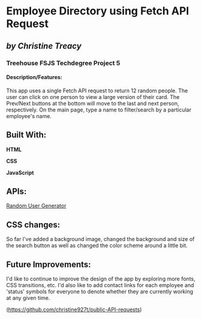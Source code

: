 # **Employee Directory using Fetch API Request**
## *by Christine Treacy*
### Treehouse FSJS Techdegree Project 5

#### Description/Features: 
This app uses a single Fetch API request to return 12 random people. The user can click on one person to view a large version of their card. The Prev/Next buttons at the bottom will move to the last and next person, respectively. 
On the main page, type a name to filter/search by a particular employee's name.

## Built With:
**HTML**

**CSS**

**JavaScript**

## APIs:
[Random User Generator](https://randomuser.me/api/?results=12&nat=us) 

## CSS changes: 
So far I've added a background image, changed the background and size of the search button as well as changed the color scheme around a little bit. 

## Future Improvements:
I'd like to continue to improve the design of the app by exploring more fonts, CSS transitions, etc. I'd also like to add contact links for each employee and 'status' symbols for everyone to denote whether they are currently working at any given time.

(https://github.com/christine927t/public-API-requests)
